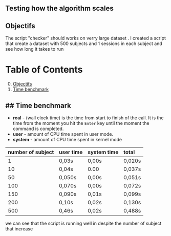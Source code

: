 ## Testing how the algorithm scales


## Objectifs 
The script "checker" should works on verry large dataset . I created a script that create a dataset with 500 subjects and 1 sessions in each subject and see how long it takes to run

# Table of Contents
0. [Objectifs](#Objectifs)
1. [Time benchmark](#Time-benchmark)


## ## Time benchmark
-   **real** - (wall clock time) is the time from start to finish of the call. It is the time from the moment you hit the `Enter` key until the moment the command is completed.
-   **user** - amount of CPU time spent in user mode.
-   **system** - amount of CPU time spent in kernel mode


number of subject |user time| system time |total
:---|:---|:---|:---|
1| 0,03s |0,00s  |0,020s|
10| 0,04s| 0.00  | 0,037s|
50| 0,050s |0,00s  |0,051s|
100|  0,070s |  0,00s  |  0,072s|
150| 0,090s | 0,01s |0,099s|
200| 0,10s | 0,02s  |0,130s|
500|0,46s| 0,02s  |0,488s|


we can see that the script is running well in despite the number of subject that increase
